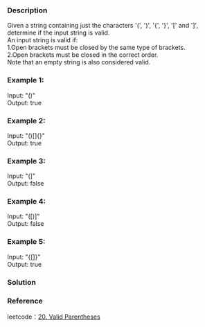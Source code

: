 ### Description
Given a string containing just the characters '(', ')', '{', '}', '[' and ']', determine if the input string is valid.  
An input string is valid if:  
1.Open brackets must be closed by the same type of brackets.  
2.Open brackets must be closed in the correct order.  
Note that an empty string is also considered valid.  
### Example 1:
Input: "()"  
Output: true  
### Example 2:
Input: "()[]{}"  
Output: true  
### Example 3:
Input: "(]"  
Output: false  
### Example 4:
Input: "([)]"  
Output: false  
### Example 5:
Input: "{[]}"  
Output: true  
### Solution
### Reference
leetcode：[20. Valid Parentheses](https://leetcode.com/problems/valid-parentheses/)  
